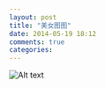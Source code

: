 ```yaml
---
layout: post
title: "美女图图"
date: 2014-05-19 18:12
comments: true
categories: 
---
```

![Alt text](http://pan.baidu.com/s/1eQIKofg "沈佳宜")
